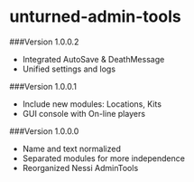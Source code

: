 unturned-admin-tools
====================

###Version 1.0.0.2

* Integrated AutoSave & DeathMessage
* Unified settings and logs

###Version 1.0.0.1

* Include new modules: Locations, Kits
* GUI console with On-line players

###Version 1.0.0.0

* Name and text normalized
* Separated modules for more independence
* Reorganized Nessi AdminTools